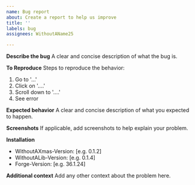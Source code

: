 ```yaml
---
name: Bug report
about: Create a report to help us improve
title: ''
labels: bug
assignees: WithoutAName25

---
```


**Describe the bug**
A clear and concise description of what the bug is.

**To Reproduce**
Steps to reproduce the behavior:
1. Go to '...'
2. Click on '....'
3. Scroll down to '....'
4. See error

**Expected behavior**
A clear and concise description of what you expected to happen.

**Screenshots**
If applicable, add screenshots to help explain your problem.

**Installation**
 - WithoutAXmas-Version: [e.g. 0.1.2]
 - WithoutALib-Version: [e.g. 0.1.4]
 - Forge-Version: [e.g. 36.1.24]

**Additional context**
Add any other context about the problem here.
